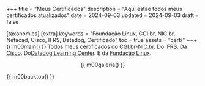 +++
title = "Meus Certificados"
description = "Aqui estão todos meus certificados atualizados"
date = 2024-09-03
updated = 2024-09-03
draft = false

[taxonomies]
[extra]
keywords = "Foundação Linux, CGI.br, NIC.br, Netacad, Cisco, IFRS, Datadog, Certificado"
toc = true
assets = "cert/"
+++
{{ m00main() }}
Todos meus certificados do [CGI.br](https://cgi.br/)-[NIC.br](https://nic.br/).
Do [IFRS](https://ifrs.edu.br).
Da [Cisco](https://www.netacad.com/).
Do[Datadog Learning Center](https://learn.datadoghq.com/).
E da [Fundação Linux](https://trainingportal.linuxfoundation.org/).

<div style="text-align: center;">

{{ m00galeria() }}

</div>
{{ m00backtop() }}
